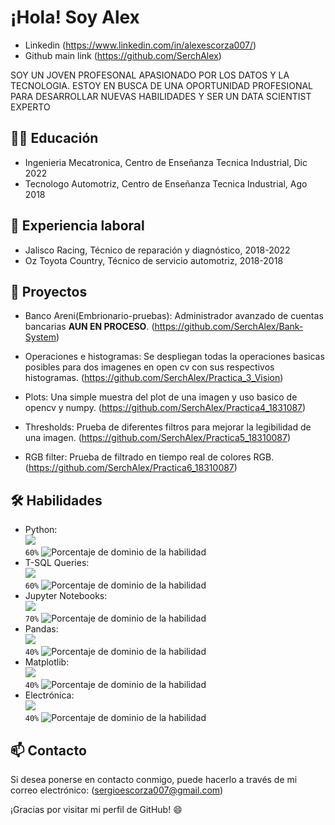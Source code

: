 # ¡Hola! Soy Alex

- Linkedin (https://www.linkedin.com/in/alexescorza007/)
- Github main link (https://github.com/SerchAlex)

SOY UN JOVEN PROFESONAL APASIONADO POR LOS DATOS Y LA TECNOLOGIA. ESTOY EN BUSCA DE UNA OPORTUNIDAD PROFESIONAL PARA DESARROLLAR NUEVAS HABILIDADES
Y SER UN DATA SCIENTIST EXPERTO

## 👨‍🎓 Educación

- Ingenieria Mecatronica, Centro de Enseñanza Tecnica Industrial, Dic 2022
- Tecnologo Automotriz, Centro de Enseñanza Tecnica Industrial, Ago 2018

## 💼 Experiencia laboral

- Jalisco Racing, Técnico de reparación y diagnóstico, 2018-2022
- Oz Toyota Country, Técnico de servicio automotriz, 2018-2018

## 🚀 Proyectos 

- Banco Areni(Embrionario-pruebas): Administrador avanzado de cuentas bancarias **AUN EN PROCESO**. (https://github.com/SerchAlex/Bank-System)

- Operaciones e histogramas: Se despliegan todas la operaciones basicas posibles para dos imagenes en open cv con sus respectivos histogramas. (https://github.com/SerchAlex/Practica_3_Vision)

- Plots: Una simple muestra del plot de una imagen y uso basico de opencv y numpy. (https://github.com/SerchAlex/Practica4_1831087)

- Thresholds: Prueba de diferentes filtros para mejorar la legibilidad de una imagen. (https://github.com/SerchAlex/Practica5_18310087)

- RGB filter: Prueba de filtrado en tiempo real de colores RGB. (https://github.com/SerchAlex/Practica6_18310087)

## 🛠️ Habilidades

- Python: 
  <br>
  <img src="https://img.icons8.com/color/48/000000/python.png"/>
  <br>
  `60%` ![Porcentaje de dominio de la habilidad](https://progress-bar.dev/60?title=dominio&color=green)
- T-SQL Queries:
  <br>
  <img src="https://img.icons8.com/dusk/64/000000/sql.png"/>
  <br>
  `60%` ![Porcentaje de dominio de la habilidad](https://progress-bar.dev/60?title=avanzado&color=green)
- Jupyter Notebooks:
  <br>
  <img src="https://img.icons8.com/color/48/000000/jupyter.png"/>
  <br>
  `70%` ![Porcentaje de dominio de la habilidad](https://progress-bar.dev/70?title=intermedio&color=yellow)
- Pandas:
  <br>
  <img src="https://img.icons8.com/color/48/000000/pandas.png"/>
  <br>
  `40%` ![Porcentaje de dominio de la habilidad](https://progress-bar.dev/40?title=intermedio&color=yellow)
- Matplotlib:
  <br>
  <img src="https://img.icons8.com/dusk/64/000000/matplotlib.png"/>
  <br>
  `40%` ![Porcentaje de dominio de la habilidad](https://progress-bar.dev/40?title=básico&color=red)
- Electrónica:
  <br>
  <img src="https://img.icons8.com/fluent/48/000000/circuit.png"/>
  <br>
  `40%` ![Porcentaje de dominio de la habilidad](https://progress-bar.dev/40?title=intermedio&color=yellow)

## 📫 Contacto

Si desea ponerse en contacto conmigo, puede hacerlo a través de mi correo electrónico: (sergioescorza007@gmail.com) 

¡Gracias por visitar mi perfil de GitHub! 😄



